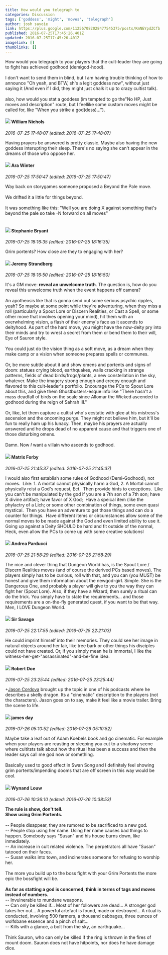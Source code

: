 ```yaml
---
title: How would you telegraph to
categories: Discussion
tags: ['goddess', 'might', 'moves', 'telegraph']
author: josh savoie
link: https://plus.google.com/112567082028477545375/posts/KmNEYpdZCfb
published: 2016-07-25T17:45:26.401Z
updated: 2016-07-25T17:45:26.401Z
imagelink: []
thumblinks: []
---
```


How would you telegraph to your players that the cult-leader they are going to fight has achieved godhood (demigod-hood).<br /><br />I don&#39;t want to send them in blind, but I am having trouble thinking of how to announce  &quot;Oh yeah, and BTW, sh&#39;s a legit goddess now&quot;, without just saying it (And even if I did, they might just chalk it up to crazy cultist talk).<br /><br />also, how would you stat a goddess (im tempted to go the&quot;No HP, Just moves and description&quot; route, but I feellike some custom moves might be called for, like &quot;When you strike a god(dess)...&quot;).﻿
<div id='comment z12pdlobnmn0sra3k22kzdvyvxjgip20r'>
  <h4><img src='{{site.baseurl}}//images/avatars/116087077877793003074_photo.jpg'> William Nichols</h4>
      <p><cite>2016-07-25 17:48:07 (edited: 2016-07-25 17:48:07)</cite></p>
        <p>Having prayers be answered is pretty classic. Maybe also having the new goddess interupting their sleep. There&#39;s no saying she can&#39;t appear in the dreams of those who oppose her.</p>
</div>
        

<div id='comment z12pdlobnmn0sra3k22kzdvyvxjgip20r'>
  <h4><img src='{{site.baseurl}}//images/avatars/115723089379701254750_photo.jpg'> Ara Winter</h4>
      <p><cite>2016-07-25 17:50:47 (edited: 2016-07-25 17:50:47)</cite></p>
        <p>Way back on storygames someone proposed a Beyond the Pale move. <br /><br />We drifted it a little for things beyond.<br /><br />It was something like this: &quot;Well you are doing X against something that&#39;s beyond the pale so take -N forward on all moves&quot;<br /><br /></p>
</div>
        

<div id='comment z12pdlobnmn0sra3k22kzdvyvxjgip20r'>
  <h4><img src='{{site.baseurl}}//images/avatars/117607363824545671895_photo.jpg'> Stephanie Bryant</h4>
      <p><cite>2016-07-25 18:16:35 (edited: 2016-07-25 18:16:35)</cite></p>
        <p>Grim portents? How close are they to engaging with her?</p>
</div>
        

<div id='comment z12pdlobnmn0sra3k22kzdvyvxjgip20r'>
  <h4><img src='{{site.baseurl}}//images/avatars/102595580176380683252_photo.jpg'> Jeremy Strandberg</h4>
      <p><cite>2016-07-25 18:16:50 (edited: 2016-07-25 18:16:50)</cite></p>
        <p>It&#39;s a GM move: <b>reveal an unwelcome truth</b>. The question is, how do you reveal this unwelcome truth when the event happens off camera?<br /><br />An apotheosis like that is gonna send out some serious psychic ripples, yeah?  So maybe at some point while they&#39;re adventuring, when they miss a roll (particularly a Spout Lore or Discern Realities, or Cast a Spell, or some other move that involves opening your mind), hit them with an overwhelming vision, a flash of their enemy&#39;s face as it ascends to deityhood. As part of the hard move, you might have the now-deity pry into their minds and try to wrest a secret from them or bend them to their will, Eye of Sauron style.<br /><br />You could just do the vision thing as a soft move, as a dream when they make camp or a vision when someone prepares spells or communes.  <br /><br />Or, be more subtle about it and show omens and portents and signs of doom:  statues crying blood, earthquakes, walls cracking in strange patterns, fields of dead birds/frogs/plants, a new constellation in the sky, whatever.  Make the imagery strong enough and creepy enough and flavored to this cult-leader&#39;s portfolio.  Encourage the PCs to Spout Lore about this, and give them Ghostbusters-esque info like &quot;There hasn&#39;t a mass deadfall of birds on the scale since Allomar the Wicked ascended to godhood during the reign of Sahrah III.&quot;<br /><br />Or, like, let them capture a cultist who&#39;s ecstatic with glee at his mistress&#39;s ascension and the oncoming purge. They might not believe him, but it&#39;ll be fun to really ham up his lunacy. Then, maybe his prayers are actually answered and he drops dead of no apparent cause and that triggers one of those disturbing omens.<br /><br />Damn. Now <i>I</i> want a villain who ascends to godhood.</p>
</div>
        

<div id='comment z12pdlobnmn0sra3k22kzdvyvxjgip20r'>
  <h4><img src='{{site.baseurl}}//images/avatars/109565352442943400435_photo.jpg'> Matrix Forby</h4>
      <p><cite>2016-07-25 21:45:37 (edited: 2016-07-25 21:45:37)</cite></p>
        <p>I would also first establish some rules of Godhood (Demi-Godhood), not moves.  Like: 1. A mortal cannot physically harm a God, 2. A Mortal cannot physically reist a God&#39;s request, Ect.  Then provide hints to exceptions.  Like you can&#39;t be manipulated by the god if you are a 7th son of a 7th son; have X divine artifact; have favor of X God;  Have a speical item (like the phylactry of a Lich; or some other combination of things, some even quasi mystical.  Then you have an adventure to get those things and can do a counter for things.  Have different items or circumstances allow some of the normal moves to be made against the God and even limited ability to use it.  Going up against a Deity SHOULD be hard and fit outside of the normal,  Heck, even allow the PCs to come up with some creative solutionsl</p>
</div>
        

<div id='comment z12pdlobnmn0sra3k22kzdvyvxjgip20r'>
  <h4><img src='{{site.baseurl}}//images/avatars/101076298485951808085_photo.jpg'> Andrea Parducci</h4>
      <p><cite>2016-07-25 21:58:29 (edited: 2016-07-25 21:58:29)</cite></p>
        <p>The nice and clever thing that Dungeon World has, is the Spout Lore / Discern Realities moves (and of course the derived PCs based moves). The players simply has to be curious, roll with that, and you can (you MUST) be honest and give them information about the newgod-girl. Simple. She is the Dangerous One, and probably a player will give to you the way they can fight her (Spout Lore). Also, if they have a Wizard, then surely a ritual can do the trick. You simply have to state the requirements... and those requirements are a on-the-fly generated quest, if you want to be that way.<br />Men, I LOVE Dungeon World.</p>
</div>
        

<div id='comment z12pdlobnmn0sra3k22kzdvyvxjgip20r'>
  <h4><img src='{{site.baseurl}}//images/avatars/118083625196887510943_photo.jpg'> Sir Savage</h4>
      <p><cite>2016-07-25 22:17:55 (edited: 2016-07-25 22:21:03)</cite></p>
        <p>He could imprint himself into their memories. They could see her image in natural objects around her lair, like tree bark or other things his disciples could not have created. Or, if you simply mean he is immortal, I like the witness-her-get-&quot;assassinated&quot;-and-be-fine idea.</p>
</div>
        

<div id='comment z12pdlobnmn0sra3k22kzdvyvxjgip20r'>
  <h4><img src='{{site.baseurl}}//images/avatars/105487846931822189120_photo.jpg'> Robert Doe</h4>
      <p><cite>2016-07-25 23:25:44 (edited: 2016-07-25 23:25:44)</cite></p>
        <p><span class="proflinkWrapper"><span class="proflinkPrefix">+</span><a class="proflink" href="https://plus.google.com/108530078404383929502" oid="108530078404383929502">Jason Cordova</a></span>​ brought up the topic in one of his podcasts where he describes a skelly dragon. Its a &quot;cinematic&quot; description to the players (not the characters). Jason goes on to say, make it feel like a movie trailer. Bring the scene to life.</p>
</div>
        

<div id='comment z12pdlobnmn0sra3k22kzdvyvxjgip20r'>
  <h4><img src='{{site.baseurl}}//images/avatars/102471828307590489125_photo.jpg'> james day</h4>
      <p><cite>2016-07-26 05:10:52 (edited: 2016-07-26 05:10:52)</cite></p>
        <p>Maybe take a leaf out of Adam Koebels book and go cinematic. For example when your players are reasting or sleeping you cut to a shadowy scene where cultitsts talk about how the ritual has been a success and then the leader says call me god now or something.<br /><br />Basically used to good effect in Swan Song and I definitely feel showing grim portents/impending dooms that are off screen in this way would be cool.</p>
</div>
        

<div id='comment z12pdlobnmn0sra3k22kzdvyvxjgip20r'>
  <h4><img src='{{site.baseurl}}//images/avatars/111256963556395023796_photo.jpg'> Wynand Louw</h4>
      <p><cite>2016-07-26 10:36:10 (edited: 2016-07-26 10:38:53)</cite></p>
        <p><b>The rule is show, don&#39;t tell.</b><br /><b>Show using Grim Portents.</b><br /><br />-- People disappear, they are rumored to be sacrificed to a new god.<br />-- People stop using her name. Using her name causes bad things to happen. Somebody says &quot;Susan&quot; and his house burns down, like inmediately.<br />-- An increase in cult related violence. The perpetrators all have &quot;Susan&quot; tatooed on their faces.<br />-- Susan walks into town, and incinerates someone for refusing to worship her.<br /><br />The more you build up to the boss fight with your Grim Portents the more epic the bossfight will be.<br /><br /><b>As far as statting a god is concerned, think in terms of tags and moves instead of numbers.</b><br />-- Invulnerable to mundane weapons.<br />-- Can only be killed if... Most of her followers are dead... A stronger god takes her out... A powerful artefact is found, made or destroyed... A ritual is conducted, involving 500 farmers, a thousand cabbages, three ounces of wolfsbane essence and a pinch of salt...<br />-- Kills with a glance, a bolt from the sky, an earthquake...<br /><br />Think Sauron, who can only be killed if the ring is thrown in the fires of mount doom. Sauron does not have hitpoints, nor does he have damage dice.</p>
</div>
        